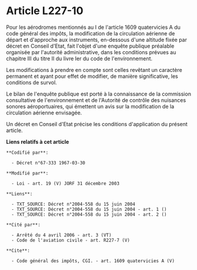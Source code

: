 # Article L227-10

Pour les aérodromes mentionnés au I de l'article 1609 quatervicies A du code général des impôts, la modification de la
circulation aérienne de départ et d'approche aux instruments, en-dessous d'une altitude fixée par décret en Conseil d'Etat,
fait l'objet d'une enquête publique préalable organisée par l'autorité administrative, dans les conditions prévues au
chapitre III du titre II du livre Ier du code de l'environnement. 

Les modifications à prendre en compte sont celles revêtant un caractère permanent et ayant pour effet de modifier, de manière
significative, les conditions de survol. 

Le bilan de l'enquête publique est porté à la connaissance de la commission consultative de l'environnement et de l'Autorité
de contrôle des nuisances sonores aéroportuaires, qui émettent un avis sur la modification de la circulation aérienne
envisagée. 

Un décret en Conseil d'Etat précise les conditions d'application du présent article.

**Liens relatifs à cet article**

	**Codifié par**:

	  - Décret n°67-333 1967-03-30

	**Modifié par**:

	  - Loi - art. 19 (V) JORF 31 décembre 2003

	**Liens**:

	  - TXT_SOURCE: Décret n°2004-558 du 15 juin 2004
	  - TXT_SOURCE: Décret n°2004-558 du 15 juin 2004 - art. 1 ()
	  - TXT_SOURCE: Décret n°2004-558 du 15 juin 2004 - art. 2 ()

	**Cité par**:

	  - Arrêté du 4 avril 2006 - art. 3 (VT)
	  - Code de l'aviation civile - art. R227-7 (V)

	**Cite**:

	  - Code général des impôts, CGI. - art. 1609 quatervicies A (V)
